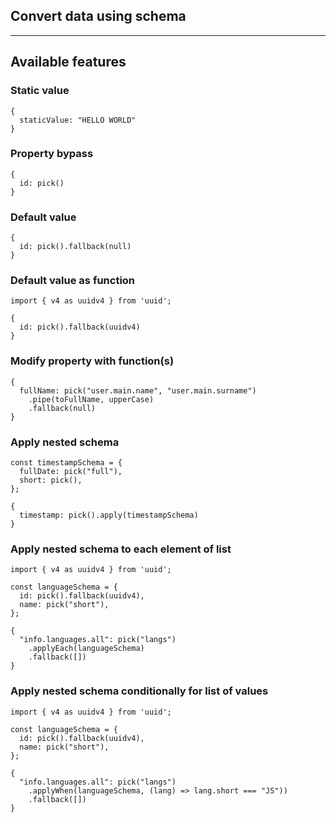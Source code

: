 ## Convert data using schema

---
## Available features
### Static value

```
{
  staticValue: "HELLO WORLD"
}
```
### Property bypass
```
{
  id: pick()
}
```
### Default value
```
{
  id: pick().fallback(null)
}
```

### Default value as function
```
import { v4 as uuidv4 } from 'uuid';

{
  id: pick().fallback(uuidv4)
}
```

### Modify property with function(s)
```
{
  fullName: pick("user.main.name", "user.main.surname")
    .pipe(toFullName, upperCase)
    .fallback(null)
}
```

### Apply nested schema
```
const timestampSchema = {
  fullDate: pick("full"),
  short: pick(),
};

{
  timestamp: pick().apply(timestampSchema)
}
```
### Apply nested schema to each element of list
```
import { v4 as uuidv4 } from 'uuid';

const languageSchema = {
  id: pick().fallback(uuidv4),
  name: pick("short"),
};

{
  "info.languages.all": pick("langs")
    .applyEach(languageSchema)
    .fallback([])
}
```

### Apply nested schema conditionally for list of values

```
import { v4 as uuidv4 } from 'uuid';

const languageSchema = {
  id: pick().fallback(uuidv4),
  name: pick("short"),
};

{
  "info.languages.all": pick("langs")
    .applyWhen(languageSchema, (lang) => lang.short === "JS"))
    .fallback([])
}
```
